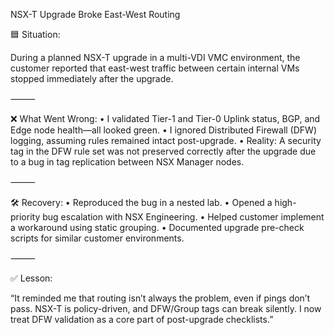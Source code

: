 NSX-T Upgrade Broke East-West Routing

🟦 Situation:

During a planned NSX-T upgrade in a multi-VDI VMC environment, the customer reported that east-west traffic between certain internal VMs stopped immediately after the upgrade.

⸻

❌ What Went Wrong:
	•	I validated Tier-1 and Tier-0 Uplink status, BGP, and Edge node health—all looked green.
	•	I ignored Distributed Firewall (DFW) logging, assuming rules remained intact post-upgrade.
	•	Reality: A security tag in the DFW rule set was not preserved correctly after the upgrade due to a bug in tag replication between NSX Manager nodes.

⸻

🛠 Recovery:
	•	Reproduced the bug in a nested lab.
	•	Opened a high-priority bug escalation with NSX Engineering.
	•	Helped customer implement a workaround using static grouping.
	•	Documented upgrade pre-check scripts for similar customer environments.

⸻

✅ Lesson:

“It reminded me that routing isn’t always the problem, even if pings don’t pass. NSX-T is policy-driven, and DFW/Group tags can break silently. 
I now treat DFW validation as a core part of post-upgrade checklists.”
